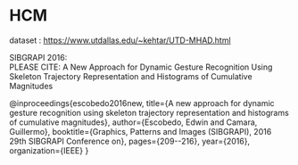 # HCM

dataset : https://www.utdallas.edu/~kehtar/UTD-MHAD.html

SIBGRAPI 2016:  
PLEASE CITE:
A New Approach for Dynamic Gesture Recognition Using Skeleton Trajectory Representation and Histograms of Cumulative Magnitudes

@inproceedings{escobedo2016new,
  title={A new approach for dynamic gesture recognition using skeleton trajectory representation and histograms of cumulative magnitudes},
  author={Escobedo, Edwin and Camara, Guillermo},
  booktitle={Graphics, Patterns and Images (SIBGRAPI), 2016 29th SIBGRAPI Conference on},
  pages={209--216},
  year={2016},
  organization={IEEE}
}
